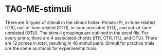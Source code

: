 # TAG-ME-stimuli

There are 5 types of stimuli in the stimuli folder: Primes (P), in-tune related (ITR), out-of-tune related (OTR), in-tune unrelated (ITU), and out-of-tune unrelated (OTU).
The stimuli groupings are outlined in the excel file. For every prime, there are 4 associated chords (ITR, OTR, ITU, and OTU). There are 12 primes in total, resulting in
48 stimuli pairs. Stimuli for practice trials are the same as stimuli for experimental trials. 
